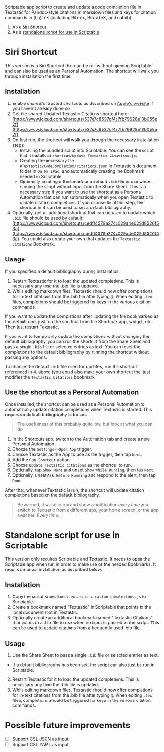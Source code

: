 Scriptable app script to create and update a code completion file in Textastic for Pandoc-style citations in markdown files and keys for citation commands in (La)TeX (including BibTex, BibLaTeX, and natbib).

1. As a [Siri Shorcut](#siri-shortcut)
2. As a [standalone script for use in Scriptable](#standalone-script-for-use-in-scriptable)

# Siri Shortcut
This version is a Siri Shortcut that can be run without opening Scriptable and can also be used as an Personal Automation. The shortcut will walk you through installation the first time.

## Installation
1. Enable shared/untrusted shortcuts as described on [Apple's website](https://support.apple.com/en-gb/guide/shortcuts/apdfeb05586f/3.2/ios/13.2) if you haven't already done so.
2. Get the shared Updated Textastic Citations shortcut here: [https://www.icloud.com/shortcuts/537e7c8537cf4c7fb79628e13b055e2f](https://www.icloud.com/shortcuts/537e7c8537cf4c7fb79628e13b055e2f).
3. On first run, the shortcut will walk you through the necessary installation steps:
    - Installing the bundled script into Scriptable. You can see the script that it installs at `shortcut/Update Textastic Citations.js`.
    - Creating the necessary file `#Textastic/CodeCompletion/citations.json` in Textastic's document folder in `On My iPad`, and automatically creating the Bookmark needed in Scriptable.
    - Optionally creating a Bookmark to a default `.bib` file to use when running the script without input from the Share Sheet. This is a necessary step if you want to use the shortcut as a Personal Automation that can run automatically when you open Textastic to update citation completions. If you choose `No` at this step, the shortcut in 4. can be used to set a default bibliography.
4. Optionally, get an additional shortcut that can be used to update which `.bib` file should be used by default: [https://www.icloud.com/shortcuts/cedf14579a274c029a4e029d8526f53a](https://www.icloud.com/shortcuts/cedf14579a274c029a4e029d8526f53a). You could also create your own that updates the `Textastic Citations` Bookmark.

## Usage
If you specified a default bibliography during installation:

1. Restart Textastic for it to load the updated completions. This is necessary any time the .bib file is updated.
2. While editing markdown files, Textastic should now offer completions for in-text citations from the .bib file after typing `@`. When editing `.tex` files, completions should be triggered for keys in the various citation commands.

If you want to update the completions after updating the file bookmarked as the default one, just run the shortcut from the Shortcuts app, widget, etc. Then just restart Textastic.

If you want to temporarily update the completions without changing the default bibliography, you can run the shortcut from the Share Sheet and pass a single `.bib` file or selected entries as text. You can reset the completions to the default bibliography by running the shortcut without passing any options.

To change the default `.bib` file used for updates, run the shortcut referenced in 4. above (you could also make your own shortcut that just modifies the `Textastic Citations` bookmark.

## Use the shortcut as a Personal Automation
Once installed, the shortcut can be used as a Personal Automation to automatically update citation completions when Textastic is started. This requires a default bibliography to be set.

 > The usefulness of this probably quite low, but look at what you can do!

1. In the Shortcuts app, switch to the Automation tab and create a new Personal Automation.
2. Choose the `Settings->Open App` trigger.
3. Choose Textastic as the App to use as the trigger, then tap `Next`.
4. Add the `Run Shortcut` action.
5. Choose `Update Textastic Citations` as the shortcut to run.
6. Optionally, tap `Show More` and unset `Show While Running`, then tap `Next`.
7. Optionally, unset `Ask Before Running` and respond to the alert, then tap `Done`

After that, whenever Textastic is run, the shortcut will update citation completions based on the default bibliography.

 > Be warned, it will also run and show a notification *every time* you switch to Textastic from a different app, your home screen, or the app switcher. *Every time*.


# Standalone script for use in Scriptable
This version only requires Scriptable and Textastic. It needs to open the Scriptable app when run in order to make use of the needed Bookmarks. It requires manual installation as described below.

## Installation
1. Copy the script `standalone/Textastic Citation Completions.js` to Scriptable.
2. Create a bookmark named "Textastic" in Scriptable that points to the local document root in Textastic.
3. Optionally create an additional bookmark named "Textastic Citations" that points to a .bib file to use when no input is passed to the script. This can be used to update citations from a frequently used .bib file.
  
## Usage
1. Use the Share Sheet to pass a single `.bib` file or selected entries as text.
  - If a default bibliography has been set, the script can also just be run in Scriptable.
2. Restart Textastic for it to load the updated completions. This is necessary any time the .bib file is updated.
3. While editing markdown files, Textastic should now offer completions for in-text citations from the .bib file after typing `@`. When editing `.tex` files, completions should be triggered for keys in the various citation commands.
    
# Possible future improvements
- [ ] Support CSL JSON as input.
- [ ] Support CSL YAML as input.
